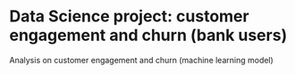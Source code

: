 # Data Science project: customer engagement and churn (bank users)

Analysis on customer engagement and churn (machine learning model)
